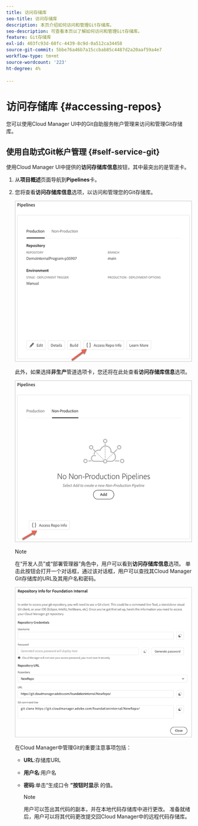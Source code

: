 ```yaml
---
title: 访问存储库
seo-title: 访问存储库
description: 本页介绍如何访问和管理Git存储库。
seo-description: 可查看本页以了解如何访问和管理Git存储库。
feature: Git存储库
exl-id: 403fc93d-60fc-4439-8c9d-0a512ca34458
source-git-commit: 5bbe76a46b7a15ccbab85c4487d2a20aaf59a4e7
workflow-type: tm+mt
source-wordcount: '223'
ht-degree: 4%

---
```


# 访问存储库 {#accessing-repos}

您可以使用Cloud Manager UI中的Git自助服务帐户管理来访问和管理Git存储库。

## 使用自助式Git帐户管理 {#self-service-git}

使用Cloud Manager UI中提供的&#x200B;**访问存储库信息**&#x200B;按钮，其中最突出的是管道卡。

1. 从&#x200B;**项目概述**&#x200B;页面导航到&#x200B;**Pipelines**&#x200B;卡。

1. 您将查看&#x200B;**访问存储库信息**&#x200B;选项，以访问和管理您的Git存储库。

   ![](assets/access-repo1.png)

   此外，如果选择&#x200B;**非生产**&#x200B;管道选项卡，您还将在此处查看&#x200B;**访问存储库信息**&#x200B;选项。

   ![](assets/access-repo-nonprod.png)


   >[!NOTE]
   >在“开发人员”或“部署管理器”角色中，用户可以看到&#x200B;**访问存储库信息**&#x200B;选项。 单击此按钮会打开一个对话框，通过该对话框，用户可以查找其Cloud Manager Git存储库的URL及其用户名和密码。

   ![](assets/access-repo-create.png)

   在Cloud Manager中管理Git的重要注意事项包括：

   * **URL**:存储库URL
   * **用户名**:用户名
   * **密码**:单击“生成口令 **”按钮时显示** 的值。


      >[!NOTE]
      >用户可以签出其代码的副本，并在本地代码存储库中进行更改。 准备就绪后，用户可以将其代码更改提交回Cloud Manager中的远程代码存储库。
